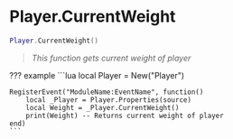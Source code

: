 # Player.CurrentWeight

```lua
Player.CurrentWeight()
```
> *This function gets current weight of player*

??? example
    ```lua
    local Player = New("Player")

    RegisterEvent("ModuleName:EventName", function()
        local _Player = Player.Properties(source)
        local Weight = _Player.CurrentWeight()
        print(Weight) -- Returns current weight of player
    end)
    ```